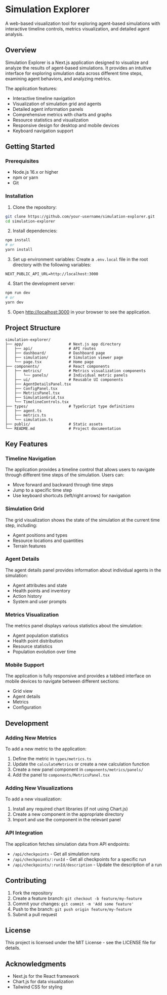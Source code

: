 

# Simulation Explorer

A web-based visualization tool for exploring agent-based simulations with interactive timeline controls, metrics visualization, and detailed agent analysis.

## Overview

Simulation Explorer is a Next.js application designed to visualize and analyze the results of agent-based simulations. It provides an intuitive interface for exploring simulation data across different time steps, examining agent behaviors, and analyzing metrics.

The application features:
- Interactive timeline navigation
- Visualization of simulation grid and agents
- Detailed agent information panels
- Comprehensive metrics with charts and graphs
- Resource statistics and visualization
- Responsive design for desktop and mobile devices
- Keyboard navigation support

## Getting Started

### Prerequisites

- Node.js 16.x or higher
- npm or yarn
- Git

### Installation

1. Clone the repository:
```bash
git clone https://github.com/your-username/simulation-explorer.git
cd simulation-explorer
```

2. Install dependencies:
```bash
npm install
# or
yarn install
```

3. Set up environment variables:
Create a `.env.local` file in the root directory with the following variables:
```
NEXT_PUBLIC_API_URL=http://localhost:3000
```

4. Start the development server:
```bash
npm run dev
# or
yarn dev
```

5. Open [http://localhost:3000](http://localhost:3000) in your browser to see the application.

## Project Structure

```
simulation-explorer/
├── app/                    # Next.js app directory
│   ├── api/                # API routes
│   ├── dashboard/          # Dashboard page
│   ├── simulation/         # Simulation viewer page
│   └── page.tsx            # Home page
├── components/             # React components
│   ├── metrics/            # Metrics visualization components
│   │   └── panels/         # Individual metric panels
│   ├── ui/                 # Reusable UI components
│   ├── AgentDetailsPanel.tsx
│   ├── ConfigPanel.tsx
│   ├── MetricsPanel.tsx
│   ├── SimulationGrid.tsx
│   └── TimelineControls.tsx
├── types/                  # TypeScript type definitions
│   ├── agent.ts
│   ├── metrics.ts
│   └── simulation.ts
├── public/                 # Static assets
└── README.md               # Project documentation
```

## Key Features

### Timeline Navigation

The application provides a timeline control that allows users to navigate through different time steps of the simulation. Users can:
- Move forward and backward through time steps
- Jump to a specific time step
- Use keyboard shortcuts (left/right arrows) for navigation

### Simulation Grid

The grid visualization shows the state of the simulation at the current time step, including:
- Agent positions and types
- Resource locations and quantities
- Terrain features

### Agent Details

The agent details panel provides information about individual agents in the simulation:
- Agent attributes and state
- Health points and inventory
- Action history
- System and user prompts

### Metrics Visualization

The metrics panel displays various statistics about the simulation:
- Agent population statistics
- Health point distribution
- Resource statistics
- Population evolution over time

### Mobile Support

The application is fully responsive and provides a tabbed interface on mobile devices to navigate between different sections:
- Grid view
- Agent details
- Metrics
- Configuration

## Development

### Adding New Metrics

To add a new metric to the application:

1. Define the metric in `types/metrics.ts`
2. Update the `calculateMetrics` or create a new calculation function
3. Create a new panel component in `components/metrics/panels/`
4. Add the panel to `components/MetricsPanel.tsx`

### Adding New Visualizations

To add a new visualization:

1. Install any required chart libraries (if not using Chart.js)
2. Create a new component in the appropriate directory
3. Import and use the component in the relevant panel

### API Integration

The application fetches simulation data from API endpoints:

- `/api/checkpoints` - Get all simulation runs
- `/api/checkpoints/:runId` - Get all checkpoints for a specific run
- `/api/checkpoints/:runId/description` - Update the description of a run

## Contributing

1. Fork the repository
2. Create a feature branch: `git checkout -b feature/my-feature`
3. Commit your changes: `git commit -m 'Add some feature'`
4. Push to the branch: `git push origin feature/my-feature`
5. Submit a pull request

## License

This project is licensed under the MIT License - see the LICENSE file for details.

## Acknowledgments

- Next.js for the React framework
- Chart.js for data visualization
- Tailwind CSS for styling
